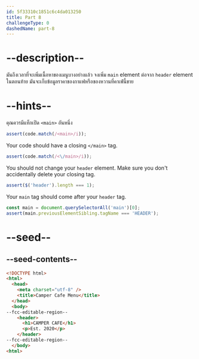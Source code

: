 ```yaml
---
id: 5f33310c1851c6c4da013250
title: Part 8
challengeType: 0
dashedName: part-8
---
```


# --description--

มันถึงเวลาที่จะเพิ่มเนื้อหาของเมนูบางอย่างแล้ว
จงเพิ่ม `main` element ต่อจาก `header` element
ในตอนท้าย มันจะเก็บข้อมูลราคาของกาแฟหรือของหวานที่คาเฟ่นี้ขาย

# --hints--

คุณควรมีแท็กเปิด `<main>` อันหนึ่ง

```js
assert(code.match(/<main>/i));
```

Your code should have a closing `</main>` tag.

```js
assert(code.match(/<\/main>/i));
```

You should not change your `header` element. Make sure you don't accidentally delete your closing tag.

```js
assert($('header').length === 1);
```

Your `main` tag should come after your `header` tag.

```js
const main = document.querySelectorAll('main')[0];
assert(main.previousElementSibling.tagName === 'HEADER');
```

# --seed--

## --seed-contents--

```html
<!DOCTYPE html>
<html>
  <head>
    <meta charset="utf-8" />
    <title>Camper Cafe Menu</title>
  </head>
  <body>
--fcc-editable-region--
    <header>
      <h1>CAMPER CAFE</h1>
      <p>Est. 2020</p>
    </header>
--fcc-editable-region--
  </body>
<html>
```
